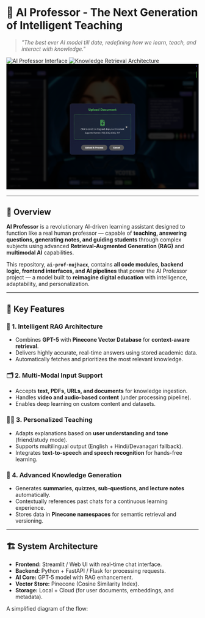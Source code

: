 # 🧠 AI Professor - The Next Generation of Intelligent Teaching
> *"The best ever AI model till date, redefining how we learn, teach, and interact with knowledge."*

![AI Professor Interface](img1.png)
![Knowledge Retrieval Architecture](img2.png)
![AI Professor in Action](img3.png)

---

## 📘 Overview

**AI Professor** is a revolutionary AI-driven learning assistant designed to function like a real human professor — capable of **teaching, answering questions, generating notes, and guiding students** through complex subjects using advanced **Retrieval-Augmented Generation (RAG)** and **multimodal AI** capabilities.

This repository, **`ai-prof-mujhacx`**, contains **all code modules, backend logic, frontend interfaces, and AI pipelines** that power the AI Professor project — a model built to **reimagine digital education** with intelligence, adaptability, and personalization.

---

## 🚀 Key Features

### 🧩 1. Intelligent RAG Architecture  
- Combines **GPT-5** with **Pinecone Vector Database** for **context-aware retrieval**.  
- Delivers highly accurate, real-time answers using stored academic data.  
- Automatically fetches and prioritizes the most relevant knowledge.

### 🗂️ 2. Multi-Modal Input Support  
- Accepts **text, PDFs, URLs, and documents** for knowledge ingestion.  
- Handles **video and audio-based content** (under processing pipeline).  
- Enables deep learning on custom content and datasets.

### 🧑‍🏫 3. Personalized Teaching  
- Adapts explanations based on **user understanding and tone** (friend/study mode).  
- Supports multilingual output (English + Hindi/Devanagari fallback).  
- Integrates **text-to-speech and speech recognition** for hands-free learning.

### 🧠 4. Advanced Knowledge Generation  
- Generates **summaries, quizzes, sub-questions, and lecture notes** automatically.  
- Contextually references past chats for a continuous learning experience.  
- Stores data in **Pinecone namespaces** for semantic retrieval and versioning.

---

## 🏗️ System Architecture

- **Frontend:** Streamlit / Web UI with real-time chat interface.  
- **Backend:** Python + FastAPI / Flask for processing requests.  
- **AI Core:** GPT-5 model with RAG enhancement.  
- **Vector Store:** Pinecone (Cosine Similarity Index).  
- **Storage:** Local + Cloud (for user documents, embeddings, and metadata).  

A simplified diagram of the flow:
